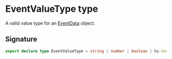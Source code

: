 # EventValueType type

A valid value type for an [EventData](https://developers.meta.com/horizon-worlds/reference/2.0.0/analytics_eventdata) object.

## Signature

```typescript
export declare type EventValueType = string | number | boolean | hz.Vec3 | Array<string>;
```